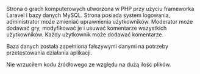 Strona o grach komputerowych utworzona w PHP przy użyciu frameworka Laravel i bazy danych MySQL.
Strona posiada system logowania, administrator może zmieniać uprawnienia użytkowników. Moderator może dodawać gry, modyfikować je 
i usuwać komentarze wszystkich użytkowników. Każdy użytkownik może dodawać komentarze.

Baza danych została zapełniona fałszywymi danymi na potrzeby przetestowania działania aplikacji.

Nie wrzuciłem kodu źródłowego ze względu na dużą ilość plików.
